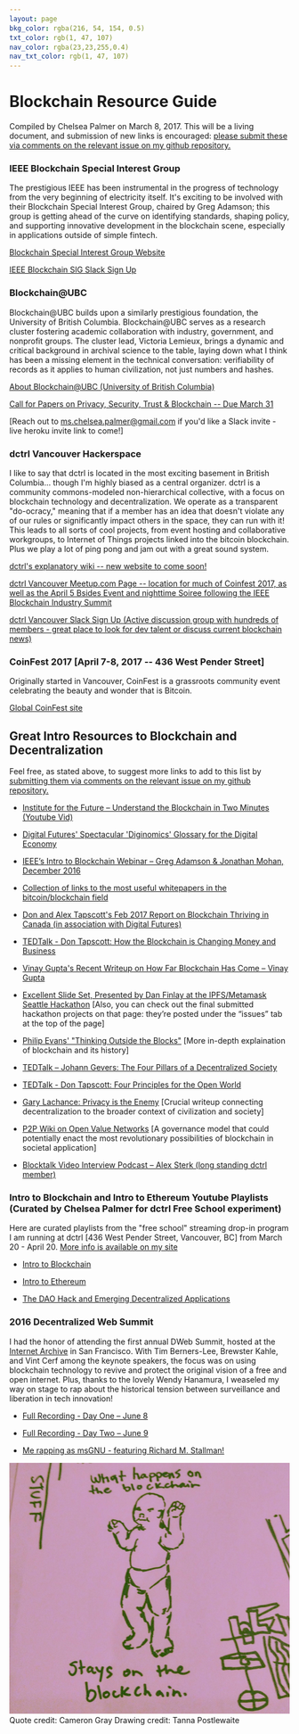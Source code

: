 ```yaml
---
layout: page
bkg_color: rgba(216, 54, 154, 0.5)
txt_color: rgb(1, 47, 107)
nav_color: rgba(23,23,255,0.4)
nav_txt_color: rgb(1, 47, 107)
---
```


# Blockchain Resource Guide

Compiled by Chelsea Palmer on March 8, 2017. This will be a living document, and submission of new links is encouraged: [please submit these via comments on the relevant issue on my github repository.](https://github.com/chiselinc/stuckincyberspace/issues/4)


### IEEE Blockchain Special Interest Group

The prestigious IEEE has been instrumental in the progress of technology from the very beginning of electricity itself. It's exciting to be involved with their Blockchain Special Interest Group, chaired by Greg Adamson; this group is getting ahead of the curve on identifying standards, shaping policy, and supporting innovative development in the blockchain scene, especially in applications outside of simple fintech.

[Blockchain Special Interest Group Website](http://blockchain.ieee.org/)

[IEEE Blockchain SIG Slack Sign Up](https://blockchain-ieee.signup.team/)

### Blockchain@UBC

Blockchain@UBC builds upon a similarly prestigious foundation, the University of British Columbia. Blockchain@UBC serves as a research cluster fostering academic collaboration with industry, government, and nonprofit groups. The cluster lead, Victoria Lemieux, brings a dynamic and critical background in archival science to the table, laying down what I think has been a missing element in the technical conversation: verifiability of records as it applies to human civilization, not just numbers and hashes.

[About Blockchain@UBC (University of British Columbia)](http://www.blockchainubc.ca/main/aboutus)

[Call for Papers on Privacy, Security, Trust & Blockchain -- Due March 31](http://www.blockchainubc.ca/main/project/workshop-privacy-security-trust-blockchain-techniques)

[Reach out to ms.chelsea.palmer@gmail.com if you'd like a Slack invite - live heroku invite link to come!]

### dctrl Vancouver Hackerspace

I like to say that dctrl is located in the most exciting basement in British Columbia... though I'm highly biased as a central organizer. dctrl is a community commons-modeled non-hierarchical collective, with a focus on blockchain technology and decentralization. We operate as a transparent "do-ocracy," meaning that if a member has an idea that doesn't violate any of our rules or significantly impact others in the space, they can run with it! This leads to all sorts of cool projects, from event hosting and collaborative workgroups, to Internet of Things projects linked into the bitcoin blockchain. Plus we play a lot of ping pong and jam out with a great sound system.

[dctrl's explanatory wiki -- new website to come soon!](https://github.com/DecentralVan/decentral/wiki)

[dctrl Vancouver Meetup.com Page -- location for much of Coinfest 2017, as well as the April 5 Bsides Event and nighttime Soiree following the IEEE Blockchain Industry Summit](https://www.meetup.com/dctrlvan/)

[dctrl Vancouver Slack Sign Up (Active discussion group with hundreds of members - great place to look for dev talent or discuss current blockchain news)](https://decentralslackvite.herokuapp.com/)

### CoinFest 2017 [April 7-8, 2017 -- 436 West Pender Street]

Originally started in Vancouver, CoinFest is a grassroots community event celebrating the beauty and wonder that is Bitcoin.

[Global CoinFest site](http://www.coinfest.org/coinfest-2017/)

## Great Intro Resources to Blockchain and Decentralization

Feel free, as stated above, to suggest more links to add to this list by [submitting them via comments on the relevant issue on my github repository.](https://github.com/chiselinc/stuckincyberspace/issues/4)

* [Institute for the Future – Understand the Blockchain in Two Minutes (Youtube Vid)](http://www.iftf.org/future-now/article-detail/understand-the-blockchain-in-two-minutes/)

* [Digital Futures' Spectacular 'Diginomics' Glossary for the Digital Economy](http://digitalfutures.co/diginomics/)

* [IEEE’s Intro to Blockchain Webinar – Greg Adamson & Jonathan Mohan, December 2016](https://ieeetv.ieee.org/ieeetv-specials/introduction-to-blockchain)

* [Collection of links to the most useful whitepapers in the bitcoin/blockchain field](http://thefinanser.com/2016/02/the-best-free-research-papers-on-fintech-and-blockchain.html/)

* [Don and Alex Tapscott's Feb 2017 Report on Blockchain Thriving in Canada (in association with Digital Futures)](http://dontapscott.com/BlockchainCorridorReport.pdf)

* [TEDTalk - Don Tapscott: How the Blockchain is Changing Money and Business](https://www.ted.com/talks/don_tapscott_how_the_blockchain_is_changing_money_and_business)

* [Vinay Gupta's Recent Writeup on How Far Blockchain Has Come – Vinay Gupta](https://hbr.org/2017/02/a-brief-history-of-blockchain)

* [Excellent Slide Set, Presented by Dan Finlay at the IPFS/Metamask Seattle Hackathon](https://github.com/MetaMask/IPFS-Ethereum-Hackathon/tree/master/slides) [Also, you can check out the final submitted hackathon projects on that page: they’re posted under the “issues” tab at the top of the page]

* [Philip Evans' "Thinking Outside the Blocks"](https://www.bcg.com/blockchain/thinking-outside-the-blocks.html) [More in-depth explaination of blockchain and its history]

* [TEDTalk – Johann Gevers: The Four Pillars of a Decentralized Society](https://youtu.be/8oeiOeDq_Nc)

* [TEDTalk - Don Tapscott: Four Principles for the Open World](https://www.ted.com/talks/don_tapscott_four_principles_for_the_open_world_1)

* [Gary Lachance: Privacy is the Enemy](http://privacyistheenemy.com/)
[Crucial writeup connecting decentralization to the broader context of civilization and society]

* [P2P Wiki on Open Value Networks](http://wiki.p2pfoundation.net/Open_Value_Network) [A governance model that could potentially enact the most revolutionary possibilities of blockchain in societal application]

* [Blocktalk Video Interview Podcast – Alex Sterk (long standing dctrl member)](https://www.youtube.com/channel/UCpfB0lyoKDCKX8wZ7a-K-dw/feed)

### Intro to Blockchain and Intro to Ethereum Youtube Playlists (Curated by Chelsea Palmer for dctrl Free School experiment)

Here are curated playlists from the "free school" streaming drop-in program I am running at dctrl [436 West Pender Street, Vancouver, BC] from March 20 - April 20. [More info is available on my site](http://www.stuckincyber.space/2017/schule)

* [Intro to Blockchain](https://youtu.be/r43LhSUUGTQ?list=PLv7Vw2tXfrx0FTMEz5n8JZEpkehIyieDP)

* [Intro to Ethereum](https://youtu.be/TDGq4aeevgY?list=PLv7Vw2tXfrx12PzOzUMuUhGGymrY-aw5P)

* [The DAO Hack and Emerging Decentralized Applications](https://youtu.be/JzCGRtGyxvY?list=PLv7Vw2tXfrx1a77sPpcQMbuk3GjVPOczt)

### 2016 Decentralized Web Summit

I had the honor of attending the first annual DWeb Summit, hosted at the [Internet Archive](http://archive.org) in San Francisco. With Tim Berners-Lee, Brewster Kahle, and Vint Cerf among the keynote speakers, the focus was on using blockchain technology to revive and protect the original vision of a free and open internet. Plus, thanks to the lovely Wendy Hanamura, I weaseled my way on stage to rap about the historical tension between surveillance and liberation in tech innovation!

* [Full Recording - Day One – June 8](https://youtu.be/Yth7O6yeZRE)

* [Full Recording - Day Two – June 9](https://youtu.be/PfWgin3JlAU)

* [Me rapping as msGNU - featuring Richard M. Stallman!](https://youtu.be/bq9W2CEGxGU)

![What happens on the blockchain, stays on the blockchain.](/images/2017projects/happens_on_blockchain.png)
Quote credit: Cameron Gray
Drawing credit: Tanna Postlewaite
